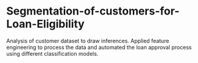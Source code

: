 # Segmentation-of-customers-for-Loan-Eligibility
Analysis of customer dataset to draw inferences. Applied feature engineering to process the data and automated the loan approval process using different classification models.
